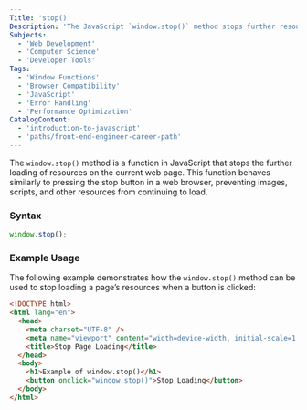 ```yaml
---
Title: 'stop()'
Description: 'The JavaScript `window.stop()` method stops further resource loading on the page, similar to pressing the browser’s stop button.'
Subjects:
  - 'Web Development'
  - 'Computer Science'
  - 'Developer Tools'
Tags:
  - 'Window Functions'
  - 'Browser Compatibility'
  - 'JavaScript'
  - 'Error Handling'
  - 'Performance Optimization'
CatalogContent:
  - 'introduction-to-javascript'
  - 'paths/front-end-engineer-career-path'
---
```


The `window.stop()` method is a function in JavaScript that stops the further loading of resources on the current web page. This function behaves similarly to pressing the stop button in a web browser, preventing images, scripts, and other resources from continuing to load.

### Syntax

```js
window.stop();
```

### Example Usage

The following example demonstrates how the `window.stop()` method can be used to stop loading a page’s resources when a button is clicked:

```html
<!DOCTYPE html>
<html lang="en">
  <head>
    <meta charset="UTF-8" />
    <meta name="viewport" content="width=device-width, initial-scale=1.0" />
    <title>Stop Page Loading</title>
  </head>
  <body>
    <h1>Example of window.stop()</h1>
    <button onclick="window.stop()">Stop Loading</button>
  </body>
</html>
```
